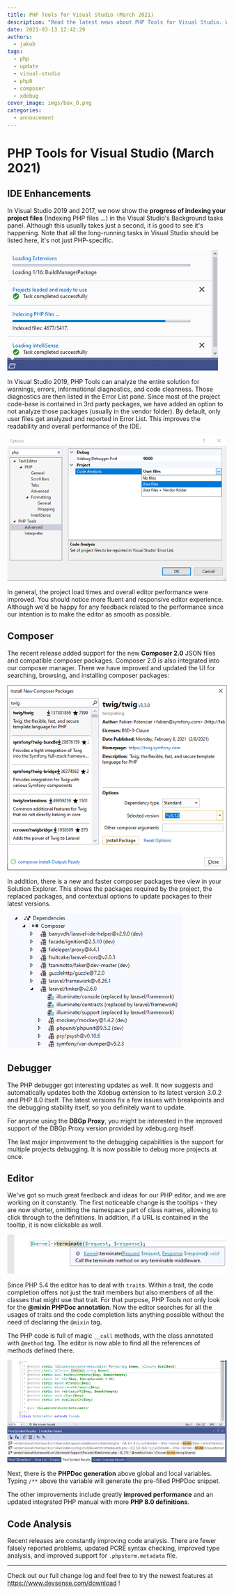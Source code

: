 ```yaml
---
title: PHP Tools for Visual Studio (March 2021)
description: "Read the latest news about PHP Tools for Visual Studio. We're happy to show you the newest features, code analysis enhancements, version updates, and more."
date: 2021-03-13 12:42:29
authors:
  - jakub
tags:
  - php
  - update
  - visual-studio
  - php8
  - composer
  - xdebug
cover_image: imgs/box_0.png
categories:
  - annoucement
---
```


# PHP Tools for Visual Studio (March 2021)

## IDE Enhancements

<!-- more -->

In Visual Studio 2019 and 2017, we now show the **progress of indexing your project files** (Indexing PHP files ...) in the Visual Studio's Background tasks panel. Although this usually takes just a second, it is good to see it's happening. Note that all the long-running tasks in Visual Studio should be listed here, it's not just PHP-specific.

![php indexing progress status](imgs/vs-progress-bar.png)

In Visual Studio 2019, PHP Tools can analyze the entire solution for warnings, errors, informational diagnostics, and code cleanness. Those diagnostics are then listed in the Error List pane. Since most of the project code-base is contained in 3rd party packages, we have added an option to not analyze those packages (usually in the vendor folder). By default, only user files get analyzed and reported in Error List. This improves the readability and overall performance of the IDE.

![php options](imgs/vs-options-project.png)

In general, the project load times and overall editor performance were improved. You should notice more fluent and responsive editor experience. Although we'd be happy for any feedback related to the performance since our intention is to make the editor as smooth as possible.


## Composer

The recent release added support for the new **Composer 2.0** JSON files and compatible composer packages. Composer 2.0 is also integrated into our composer manager. There we have improved and updated the UI for searching, browsing, and installing composer packages:

![composer manager UI](imgs/vs-composer-ui.png)

In addition, there is a new and faster composer packages tree view in your Solution Explorer. This shows the packages required by the project, the replaced packages, and contextual options to update packages to their latest versions.

![composer requirements tree](imgs/vs-dependencies-composer.png)


## Debugger

The PHP debugger got interesting updates as well. It now suggests and automatically updates both the Xdebug extension to its latest version 3.0.2 and PHP 8.0 itself. The latest versions fix a few issues with breakpoints and the debugging stability itself, so you definitely want to update.

For anyone using the **DBGp Proxy**, you might be interested in the improved support of the DBGp Proxy version provided by xdebug.org itself. 

The last major improvement to the debugging capabilities is the support for multiple projects debugging. It is now possible to debug more projects at once. 


## Editor

We've got so much great feedback and ideas for our PHP editor, and we are working on it constantly. The first noticeable change is the tooltips - they are now shorter, omitting the namespace part of class names, allowing to click through to the definitions. In addition, if a URL is contained in the tooltip, it is now clickable as well.

![vs php tooltip](imgs/vs2019-tooltip.png)

Since PHP 5.4 the editor has to deal with `trait`s. Within a trait, the code completion offers not just the trait members but also members of all the classes that might use that trait. For that purpose, PHP Tools not only look for the **@mixin PHPDoc annotation**. Now the editor searches for all the usages of traits and the code completion lists anything possible without the need of declaring the `@mixin` tag.

The PHP code is full of magic `__call` methods, with the class annotated with `@method` tag. The editor is now able to find all the references of methods defined there.

![find all references of @method](imgs/vs-findref-method.png)

Next, there is the **PHPDoc generation** above global and local variables. Typing `/**` above the variable will generate the pre-filled PHPDoc snippet.

The other improvements include greatly **improved performance** and an updated integrated PHP manual with more **PHP 8.0 definitions**.


## Code Analysis

Recent releases are constantly improving code analysis. There are fewer falsely reported problems, updated PCRE syntax checking, improved type analysis, and improved support for `.phpstorm.metadata` file.

---

Check out our full change log and feel free to try the newest features at https://www.devsense.com/download ! 
